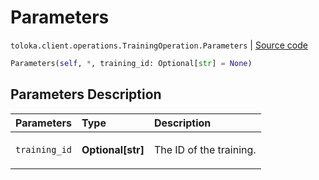 # Parameters
`toloka.client.operations.TrainingOperation.Parameters` | [Source code](https://github.com/Toloka/toloka-kit/blob/v1.2.3/src/client/operations.py#L211)

```python
Parameters(self, *, training_id: Optional[str] = None)
```

## Parameters Description

| Parameters | Type | Description |
| :----------| :----| :-----------|
`training_id`|**Optional\[str\]**|<p>The ID of the training.</p>
